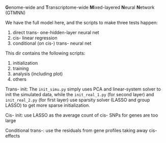 **G**enome-wide and **T**ranscriptome-wide **M**ixed-layered **N**eural **N**etwork (GTMNN)

We have the full model here, and the scripts to make three tests happen:

1. direct trans- one-hidden-layer neural net
2. cis- linear regression
3. conditional (on cis-) trans- neural net

This dir contains the following scripts:

1. initialization
2. training
3. analysis (including plot)
4. others

Trans- init: The `init_simu.py` simply uses PCA and linear-system solver to init the simulated data, while the `init_real_1.py` (for second layer) and `init_real_2.py` (for first layer) use sparsity solver (LASSO and group LASSO) to get more sparse initialization.

Cis- init: use LASSO as the average count of cis- SNPs for genes are too large

Conditional trans-: use the residuals from gene profiles taking away cis- effects


